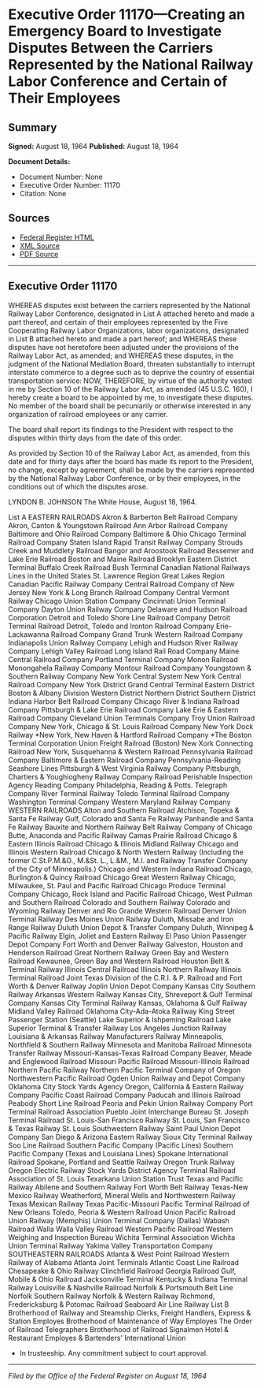 # Executive Order 11170—Creating an Emergency Board to Investigate Disputes Between the Carriers Represented by the National Railway Labor Conference and Certain of Their Employees

## Summary

**Signed:** August 18, 1964
**Published:** August 18, 1964

**Document Details:**
- Document Number: None
- Executive Order Number: 11170
- Citation: None

## Sources
- [Federal Register HTML](https://www.presidency.ucsb.edu/documents/executive-order-11170-creating-emergency-board-investigate-disputes-between-the-carriers)
- [XML Source](None)
- [PDF Source](None)

---

## Executive Order 11170

WHEREAS disputes exist between the carriers represented by the National Railway Labor Conference, designated in List A attached hereto and made a part thereof, and certain of their employees represented by the Five Cooperating Railway Labor Organizations, labor organizations, designated in List B attached hereto and made a part hereof; and
WHEREAS these disputes have not heretofore been adjusted under the provisions of the Railway Labor Act, as amended; and
WHEREAS these disputes, in the judgment of the National Mediation Board, threaten substantially to interrupt interstate commerce to a degree such as to deprive the country of essential transportation service:
NOW, THEREFORE, by virtue of the authority vested in me by Section 10 of the Railway Labor Act, as amended (45 U.S.C. 160), I hereby create a board to be appointed by me, to investigate these disputes. No member of the board shall be pecuniarily or otherwise interested in any organization of railroad employees or any carrier.

The board shall report its findings to the President with respect to the disputes within thirty days from the date of this order.

As provided by Section 10 of the Railway Labor Act, as amended, from this date and for thirty days after the board has made its report to the President, no change, except by agreement, shall be made by the carriers represented by the National Railway Labor Conference, or by their employees, in the conditions out of which the disputes arose.

LYNDON B. JOHNSON
The White House,
August 18, 1964.

List A
EASTERN RAILROADS
Akron & Barberton Belt Railroad Company
Akron, Canton & Youngstown Railroad
Ann Arbor Railroad Company
Baltimore and Ohio Railroad Company
Baltimore & Ohio Chicago Terminal Railroad Company
Staten Island Rapid Transit Railway Company
Strouds Creek and Muddlety Railroad
Bangor and Aroostook Railroad
Bessemer and Lake Erie Railroad
Boston and Maine Railroad
Brooklyn Eastern District Terminal
Buffalo Creek Railroad
Bush Terminal
Canadian National Railways
Lines in the United States
St. Lawrence Region
Great Lakes Region
Canadian Pacific Railway Company
Central Railroad Company of New Jersey
New York & Long Branch Railroad Company
Central Vermont Railway
Chicago Union Station Company
Cincinnati Union Terminal Company
Dayton Union Railway Company
Delaware and Hudson Railroad Corporation
Detroit and Toledo Shore Line Railroad Company
Detroit Terminal Railroad
Detroit, Toledo and Ironton Railroad Company
Erie-Lackawanna Railroad Company
Grand Trunk Western Railroad Company
Indianapolis Union Railway Company
Lehigh and Hudson River Railway Company
Lehigh Valley Railroad
Long Island Rail Road Company
Maine Central Railroad Company
Portland Terminal Company
Monon Railroad
Monongahela Railway Company
Montour Railroad Company
Youngstown & Southern Railway Company
New York Central System
New York Central Railroad Company
New York District
Grand Central Terminal
Eastern District
Boston & Albany Division
Western District
Northern District
Southern District
Indiana Harbor Belt Railroad Company
Chicago River & Indiana Railroad Company
Pittsburgh & Lake Erie Railroad Company
Lake Erie & Eastern Railroad Company
Cleveland Union Terminals Company
Troy Union Railroad Company
New York, Chicago & St. Louis Railroad Company
New York Dock Railway
*New York, New Haven & Hartford Railroad Company
*The Boston Terminal Corporation
Union Freight Railroad (Boston)
New Xork Connecting Railroad
New York, Susquehanna & Western Railroad
Pennsylvania Railroad Company
Baltimore & Eastern Railroad Company
Pennsylvania-Reading Seashore Lines
Pittsburgh & West Virginia Railway Company
Pittsburgh, Chartiers & Youghiogheny Railway Company
Railroad Perishable Inspection Agency
Reading Company
Philadelphia, Reading & Potts. Telegraph Company
River Terminal Railway
Toledo Terminal Railroad Company
Washington Terminal Company
Western Maryland Railway Company
WESTERN RAILROADS
Alton and Southern Railroad
Atchison, Topeka & Santa Fe Railway
Gulf, Colorado and Santa Fe Railway
Panhandle and Santa Fe Railway
Bauxite and Northern Railway
Belt Railway Company of Chicago
Butte, Anaconda and Pacific Railway
Camas Prairie Railroad
Chicago & Eastern Illinois Railroad
Chicago & Illinois Midland Railway
Chicago and Illinois Western Railroad
Chicago & North Western Railway
(Including the former C.St.P.M.&O., M.&St. L., L.&M., M.I. and Railway Transfer Company of the City of Minneapolis.)
Chicago and Western Indiana Railroad
Chicago, Burlington & Quincy Railroad
Chicago Great Western Railway
Chicago, Milwaukee, St. Paul and Pacific Railroad
Chicago Produce Terminal Company
Chicago, Rock Island and Pacific Railroad
Chicago, West Pullman and Southern Railroad
Colorado and Southern Railway
Colorado and Wyoming Railway
Denver and Rio Grande Western Railroad
Denver Union Terminal Railway
Des Moines Union Railway
Duluth, Missabe and Iron Range Railway
Duluth Union Depot & Transfer Company
Duluth, Winnipeg & Pacific Railway
Elgin, Joliet and Eastern Railway
El Paso Union Passenger Depot Company
Fort Worth and Denver Railway
Galveston, Houston and Henderson Railroad
Great Northern Railway
Green Bay and Western Railroad
Kewaunee, Green Bay and Western Railroad
Houston Belt & Terminal Railway
Illinois Central Railroad
Illinois Northern Railway
Illinois Terminal Railroad
Joint Texas Division of the C.R.I. & P. Railroad and
Fort Worth & Denver Railway
Joplin Union Depot Company
Kansas City Southern Railway
Arkansas Western Railway
Kansas City, Shreveport & Gulf Terminal Company
Kansas City Terminal Railway
Kansas, Oklahoma & Gulf Railway
Midland Valley Railroad
Oklahoma City-Ada-Atoka Railway
King Street Passenger Station (Seattle)
Lake Superior & Ishpeming Railroad
Lake Superior Terminal & Transfer Railway
Los Angeles Junction Railway
Louisiana & Arkansas Railway
Manufacturers Railway
Minneapolis, Northfield & Southern Railway
Minnesota and Manitoba Railroad
Minnesota Transfer Railway
Missouri-Kansas-Texas Railroad Company
Beaver, Meade and Englewood Railroad
Missouri Pacific Railroad
Missouri-Illinois Railroad
Northern Pacific Railway
Northern Pacific Terminal Company of Oregon
Northwestern Pacific Railroad
Ogden Union Railway and Depot Company
Oklahoma City Stock Yards Agency
Oregon, California & Eastern Railway Company
Pacific Coast Railroad Company
Paducah and Illinois Railroad
Peabody Short Line Railroad
Peoria and Pekin Union Railway Company
Port Terminal Railroad Association
Pueblo Joint Interchange Bureau
St. Joseph Terminal Railroad
St. Louis-San Francisco Railway
St. Louis, San Francisco & Texas Railway
St. Louis Southwestern Railway
Saint Paul Union Depot Company
San Diego & Arizona Eastern Railway
Sioux City Terminal Railway
Soo Line Railroad
Southern Pacific Company (Pacific Lines)
Southern Pacific Company (Texas and Louisiana Lines)
Spokane International Railroad
Spokane, Portland and Seattle Railway
Oregon Trunk Railway
Oregon Electric Railway
Stock Yards District Agency
Terminal Railroad Association of St. Louis
Texarkana Union Station Trust
Texas and Pacific Railway
Abilene and Southern Railway
Fort Worth Belt Railway
Texas-New Mexico Railway
Weatherford, Mineral Wells and Northwestern Railway
Texas Mexican Railway
Texas Pacific-Missouri Pacific Terminal
Railroad of New Orleans
Toledo, Peoria & Western Railroad
Union Pacific Railroad
Union Railway (Memphis)
Union Terminal Company (Dallas)
Wabash Railroad
Walla Walla Valley Railroad
Western Pacific Railroad
Western Weighing and Inspection Bureau
Wichita Terminal Association
Wichita Union Terminal Railway
Yakima Valley Transportation Company
SOUTHEASTERN RAILROADS
Atlanta & West Point Railroad
Western Railway of Alabama
Atlanta Joint Terminals
Atlantic Coast Line Railroad
Chesapeake & Ohio Railway
Clinchfield Railroad
Georgia Railroad
Gulf, Mobile & Ohio Railroad
Jacksonville Terminal
Kentucky & Indiana Terminal Railway
Louisville & Nashville Railroad
Norfolk & Portsmouth Belt Line
Norfolk Southern Railway
Norfolk & Western Railway
Richmond, Fredericksburg & Potomac Railroad
Seaboard Air Line Railway
List B
Brotherhood of Railway and Steamship Clerks, Freight Handlers, Express & Station Employes
Brotherhood of Maintenance of Way Employes
The Order of Railroad Telegraphers
Brotherhood of Railroad Signalmen
Hotel & Restaurant Employes & Bartenders' International Union
* In trusteeship. Any commitment subject to court approval.

---

*Filed by the Office of the Federal Register on August 18, 1964*
